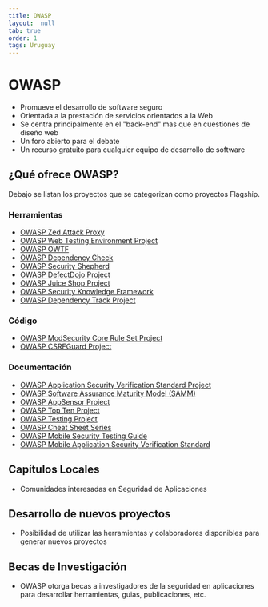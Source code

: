 ```yaml
---
title: OWASP
layout:  null
tab: true
order: 1
tags: Uruguay
---
```


# OWASP
* Promueve el desarrollo de software seguro
* Orientada a la prestación de servicios orientados a la Web
* Se centra principalmente en el "back-end" mas que en cuestiones de diseño web
* Un foro abierto para el debate
* Un recurso gratuito para cualquier equipo de desarrollo de software

## ¿Qué ofrece OWASP?
Debajo se listan los proyectos que se categorizan como proyectos Flagship.

### Herramientas
* [OWASP Zed Attack Proxy](https://owasp.org/www-project-zap)
* [OWASP Web Testing Environment Project](https://wiki.owasp.org/index.php/OWASP_Web_Testing_Environment_Project)
* [OWASP OWTF](https://owasp.org/www-project-owtf/)
* [OWASP Dependency Check](https://owasp.org/www-project-dependency-check/)
* [OWASP Security Shepherd](https://owasp.org/www-project-security-shepherd/)
* [OWASP DefectDojo Project](https://owasp.org/www-project-defectdojo/)
* [OWASP Juice Shop Project](https://owasp.org/www-project-juice-shop)
* [OWASP Security Knowledge Framework](https://owasp.org/www-project-security-knowledge-framework)
* [OWASP Dependency Track Project](https://owasp.org/www-project-dependency-track)

### Código
* [OWASP ModSecurity Core Rule Set Project](https://owasp.org/www-project-modsecurity-core-rule-set)
* [OWASP CSRFGuard Project](https://owasp.org/www-project-csrfguard)

### Documentación
* [OWASP Application Security Verification Standard Project](https://owasp.org/www-project-application-security-verification-standard/)
* [OWASP Software Assurance Maturity Model (SAMM)](https://owaspsamm.org)
* [OWASP AppSensor Project](https://wiki.owasp.org/index.php/OWASP_AppSensor_Project)
* [OWASP Top Ten Project](https://owasp.org/www-project-top-ten/)
* [OWASP Testing Project](https://owasp.org/www-project-testing)
* [OWASP Cheat Sheet Series](https://owasp.org/www-project-cheat-sheets)
* [OWASP Mobile Security Testing Guide](https://owasp.org/www-project-mobile-security-testing-guide)
* [OWASP Mobile Application Security Verification Standard](https://owasp.org/www-project-mobile-security-testing-guide/)

## Capítulos Locales
* Comunidades interesadas en Seguridad de Aplicaciones

## Desarrollo de nuevos proyectos
* Posibilidad de utilizar las herramientas y colaboradores disponibles para generar nuevos proyectos

## Becas de Investigación
* OWASP otorga becas a investigadores de la seguridad en aplicaciones para desarrollar herramientas, guias, publicaciones, etc.

